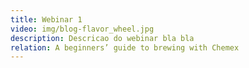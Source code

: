 ```yaml
---
title: Webinar 1
video: img/blog-flavor_wheel.jpg
description: Descricao do webinar bla bla
relation: A beginners’ guide to brewing with Chemex
---
```

